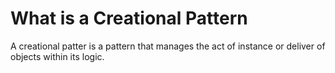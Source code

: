 # What is a Creational Pattern

A creational patter is a pattern that manages the act of instance or deliver of objects within its logic.